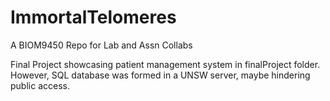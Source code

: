 # ImmortalTelomeres

A BIOM9450 Repo for Lab and Assn Collabs


Final Project showcasing patient management system in finalProject folder. However, SQL database was formed in a UNSW server, maybe hindering public access. 
